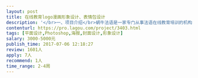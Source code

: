 ```yaml
---                
layout: post       
title: 在线教育logo漫画形象设计、表情包设计           
description: '</br>一、项目介绍</br>蜗牛法语是一家专门从事法语在线教育培训的机构。</br>二、项目需求</br>1. 需要设计一只蜗牛漫画形象，代表机构的气质与理念，蜗牛各种不同表情的平面形象。</br>2. 蜗牛的系列表情包，可以在微信聊天中使用。</br>3.  带有蜗牛漫画形象的微信号文章前后固定的标语设计。</br>4.  带有蜗牛漫画形象的课程头图设计。</br>5.  带有蜗牛漫画形象的课程页面设计模板。</br>'     
contenturl: https://pro.lagou.com/project/3403.html      
tags: [平面设计,Photoshop,海报,封面设计,形象设计]            
salary: 3000-5000元          
publish_time: 2017-07-06 12:18:27         
review: 1601人                   
apply: 7人                   
recommend: 1人                   
time_range: 2-4周              
---                 
```

